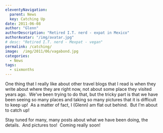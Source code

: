 ```yaml
---
eleventyNavigation:
  parent: News
  key: Catching Up
date: 2011-06-08
author: "Glenn"
authorDescription: "Retired I.T. nerd - expat in Mexico"
authorAvatar: "/img/avatar.jpg"
# desc: "Retired I.T. nerd - Mexpat - vegan"
permalink: /catching/
image:  /img/2011/06/vagabond.jpg
categories:
  - News
tags:
  - sixmonths
---
```

One thing that I really like about other travel blogs that I read is when they write about where they are right now, not about some place they visited years ago.  We've been trying to do that, but the tricky part is that we have been seeing so many places and taking so many pictures that it is difficult to keep up!  As a matter of fact, I (Glenn) am flat out behind.  But I'm about to catch up!

Stay tuned for many, many posts about what we have been doing, the details.  And pictures too!  Coming really soon!